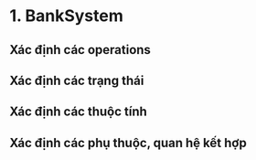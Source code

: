 # 1. BankSystem
## Xác định các operations

## Xác định các trạng thái

## Xác định các thuộc tính

## Xác định các phụ thuộc, quan hệ kết hợp
